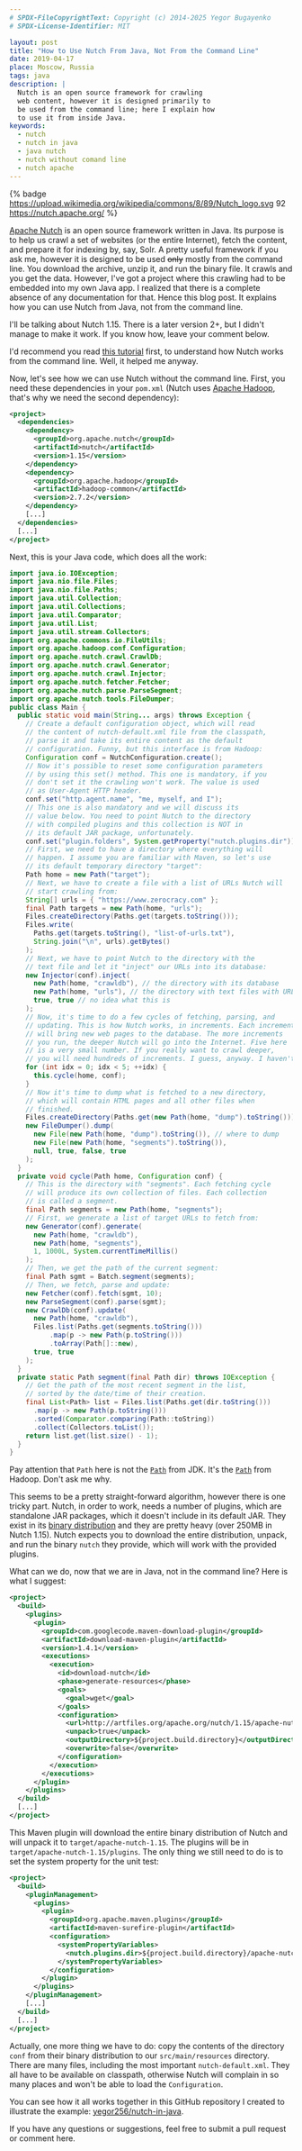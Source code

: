 ```yaml
---
# SPDX-FileCopyrightText: Copyright (c) 2014-2025 Yegor Bugayenko
# SPDX-License-Identifier: MIT

layout: post
title: "How to Use Nutch From Java, Not From the Command Line"
date: 2019-04-17
place: Moscow, Russia
tags: java
description: |
  Nutch is an open source framework for crawling
  web content, however it is designed primarily to
  be used from the command line; here I explain how
  to use it from inside Java.
keywords:
  - nutch
  - nutch in java
  - java nutch
  - nutch without comand line
  - nutch apache
---
```


{% badge https://upload.wikimedia.org/wikipedia/commons/8/89/Nutch_logo.svg 92 https://nutch.apache.org/ %}

[Apache Nutch](https://nutch.apache.org/)
is an open source framework written in Java. Its purpose
is to help us crawl a set of websites (or the entire Internet), fetch
the content, and prepare it for indexing by, say, Solr. A pretty useful
framework if you ask me, however it is designed to be used ~~only~~
mostly from the command line. You download the archive, unzip it, and run
the binary file. It crawls and you get the data. However, I've got a project
where this crawling had to be embedded into my own Java app. I realized
that there is a complete absence of any documentation for that. Hence
this blog post. It explains how you can use Nutch from Java, not from
the command line.

<!--more-->

I'll be talking about Nutch 1.15. There is a later version 2+, but I didn't
manage to make it work. If you know how, leave your comment below.

I'd recommend you read [this tutorial](https://examples.javacodegeeks.com/enterprise-java/apache-hadoop/apache-hadoop-nutch-tutorial/)
first, to understand how Nutch works from the command line. Well,
it helped me anyway.

Now, let's see how we can use Nutch without the command line.
First, you need these dependencies in your `pom.xml`
(Nutch uses [Apache Hadoop](https://hadoop.apache.org/), that's why we need the
second dependency):

```xml
<project>
  <dependencies>
    <dependency>
      <groupId>org.apache.nutch</groupId>
      <artifactId>nutch</artifactId>
      <version>1.15</version>
    </dependency>
    <dependency>
      <groupId>org.apache.hadoop</groupId>
      <artifactId>hadoop-common</artifactId>
      <version>2.7.2</version>
    </dependency>
    [...]
  </dependencies>
  [...]
</project>
```

Next, this is your Java code, which does all the work:

```java
import java.io.IOException;
import java.nio.file.Files;
import java.nio.file.Paths;
import java.util.Collection;
import java.util.Collections;
import java.util.Comparator;
import java.util.List;
import java.util.stream.Collectors;
import org.apache.commons.io.FileUtils;
import org.apache.hadoop.conf.Configuration;
import org.apache.nutch.crawl.CrawlDb;
import org.apache.nutch.crawl.Generator;
import org.apache.nutch.crawl.Injector;
import org.apache.nutch.fetcher.Fetcher;
import org.apache.nutch.parse.ParseSegment;
import org.apache.nutch.tools.FileDumper;
public class Main {
  public static void main(String... args) throws Exception {
    // Create a default configuration object, which will read
    // the content of nutch-default.xml file from the classpath,
    // parse it and take its entire content as the default
    // configuration. Funny, but this interface is from Hadoop:
    Configuration conf = NutchConfiguration.create();
    // Now it's possible to reset some configuration parameters
    // by using this set() method. This one is mandatory, if you
    // don't set it the crawling won't work. The value is used
    // as User-Agent HTTP header.
    conf.set("http.agent.name", "me, myself, and I");
    // This one is also mandatory and we will discuss its
    // value below. You need to point Nutch to the directory
    // with compiled plugins and this collection is NOT in
    // its default JAR package, unfortunately.
    conf.set("plugin.folders", System.getProperty("nutch.plugins.dir"));
    // First, we need to have a directory where everything will
    // happen. I assume you are familiar with Maven, so let's use
    // its default temporary directory "target":
    Path home = new Path("target");
    // Next, we have to create a file with a list of URLs Nutch will
    // start crawling from:
    String[] urls = { "https://www.zerocracy.com" };
    final Path targets = new Path(home, "urls");
    Files.createDirectory(Paths.get(targets.toString()));
    Files.write(
      Paths.get(targets.toString(), "list-of-urls.txt"),
      String.join("\n", urls).getBytes()
    );
    // Next, we have to point Nutch to the directory with the
    // text file and let it "inject" our URLs into its database:
    new Injector(conf).inject(
      new Path(home, "crawldb"), // the directory with its database
      new Path(home, "urls"), // the directory with text files with URLs
      true, true // no idea what this is
    );
    // Now, it's time to do a few cycles of fetching, parsing, and
    // updating. This is how Nutch works, in increments. Each increment
    // will bring new web pages to the database. The more increments
    // you run, the deeper Nutch will go into the Internet. Five here
    // is a very small number. If you really want to crawl deeper,
    // you will need hundreds of increments. I guess, anyway. I haven't tried it.
    for (int idx = 0; idx < 5; ++idx) {
      this.cycle(home, conf);
    }
    // Now it's time to dump what is fetched to a new directory,
    // which will contain HTML pages and all other files when
    // finished.
    Files.createDirectory(Paths.get(new Path(home, "dump").toString()));
    new FileDumper().dump(
      new File(new Path(home, "dump").toString()), // where to dump
      new File(new Path(home, "segments").toString()),
      null, true, false, true
    );
  }
  private void cycle(Path home, Configuration conf) {
    // This is the directory with "segments". Each fetching cycle
    // will produce its own collection of files. Each collection
    // is called a segment.
    final Path segments = new Path(home, "segments");
    // First, we generate a list of target URLs to fetch from:
    new Generator(conf).generate(
      new Path(home, "crawldb"),
      new Path(home, "segments"),
      1, 1000L, System.currentTimeMillis()
    );
    // Then, we get the path of the current segment:
    final Path sgmt = Batch.segment(segments);
    // Then, we fetch, parse and update:
    new Fetcher(conf).fetch(sgmt, 10);
    new ParseSegment(conf).parse(sgmt);
    new CrawlDb(conf).update(
      new Path(home, "crawldb"),
      Files.list(Paths.get(segments.toString()))
          .map(p -> new Path(p.toString()))
          .toArray(Path[]::new),
      true, true
    );
  }
  private static Path segment(final Path dir) throws IOException {
    // Get the path of the most recent segment in the list,
    // sorted by the date/time of their creation.
    final List<Path> list = Files.list(Paths.get(dir.toString()))
      .map(p -> new Path(p.toString()))
      .sorted(Comparator.comparing(Path::toString))
      .collect(Collectors.toList());
    return list.get(list.size() - 1);
  }
}
```

Pay attention that `Path` here is not the
[`Path`](https://docs.oracle.com/javase/8/docs/api/java/nio/file/Path.html) from JDK.
It's the [`Path`](https://hadoop.apache.org/docs/r2.7.2/api/org/apache/hadoop/fs/Path.html) from Hadoop.
Don't ask me why.

This seems to be a pretty straight-forward algorithm, however
there is one tricky part. Nutch, in order to work, needs a number
of plugins, which are standalone JAR packages, which it doesn't include
in its default JAR. They exist in its
[binary distribution](https://nutch.apache.org/downloads.html) and they
are pretty heavy (over 250MB in Nutch 1.15). Nutch expects you to download
the entire distribution, unpack, and run the binary `nutch` they provide,
which will work with the provided plugins.

What can we do, now that we are in Java, not in the command line? Here is what
I suggest:

```xml
<project>
  <build>
    <plugins>
      <plugin>
        <groupId>com.googlecode.maven-download-plugin</groupId>
        <artifactId>download-maven-plugin</artifactId>
        <version>1.4.1</version>
        <executions>
          <execution>
            <id>download-nutch</id>
            <phase>generate-resources</phase>
            <goals>
              <goal>wget</goal>
            </goals>
            <configuration>
              <url>http://artfiles.org/apache.org/nutch/1.15/apache-nutch-1.15-bin.zip</url>
              <unpack>true</unpack>
              <outputDirectory>${project.build.directory}</outputDirectory>
              <overwrite>false</overwrite>
            </configuration>
          </execution>
        </executions>
      </plugin>
    </plugins>
  </build>
  [...]
</project>
```

This Maven plugin will download the entire binary distribution of Nutch
and will unpack it to `target/apache-nutch-1.15`. The plugins will be
in `target/apache-nutch-1.15/plugins`. The only thing we still need
to do is to set the system property for the unit test:

```xml
<project>
  <build>
    <pluginManagement>
      <plugins>
        <plugin>
          <groupId>org.apache.maven.plugins</groupId>
          <artifactId>maven-surefire-plugin</artifactId>
          <configuration>
            <systemPropertyVariables>
              <nutch.plugins.dir>${project.build.directory}/apache-nutch-1.15/plugins</nutch.plugins.dir>
            </systemPropertyVariables>
          </configuration>
        </plugin>
      </plugins>
    </pluginManagement>
    [...]
  </build>
  [...]
</project>
```

Actually, one more thing we have to do: copy the contents of the directory `conf`
from their binary distribution to our `src/main/resources` directory. There
are many files, including the most important `nutch-default.xml`. They all
have to be available on classpath, otherwise Nutch will complain in so
many places and won't be able to load the `Configuration`.

You can see how it all works together in this
GitHub repository I created to illustrate the example:
[yegor256/nutch-in-java](https://github.com/yegor256/nutch-in-java).

If you have any questions or suggestions, feel free to submit a pull request
or comment here.

